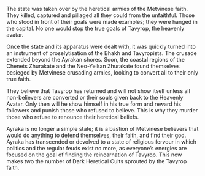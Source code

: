 The state was taken over by the heretical armies of the Metvinese faith. They killed, captured and pillaged all they could from the unfaithful. Those who stood in front of their goals were made examples; they were hanged in the capital. No one would stop the true goals of Tavyrop, the heavenly avatar.

Once the state and its apparatus were dealt with, it was quickly turned into an instrument of proselytisation of the Bhakh and Tavyropists. The crusade extended beyond the Ayrakan shores. Soon, the coastal regions of the Chenets Zhurakate and the Neo-Yelkan Zhurakate found themselves besieged by Metvinese crusading armies, looking to convert all to their only true faith.

They believe that Tavyrop has returned and will not show itself unless all non-believers are converted or their souls given back to the Heavenly Avatar. Only then will he show himself in his true form and reward his followers and punish those who refused to believe. This is why they murder those who refuse to renounce their heretical beliefs.

Ayraka is no longer a simple state; it is a bastion of Metvinese believers that would do anything to defend themselves, their faith, and find their god. Ayraka has transcended or devolved to a state of religious fervour in which politics and the regular feuds exist no more, as everyone’s energies are focused on the goal of finding the reincarnation of Tavyrop. This now makes two the number of Dark Heretical Cults sprouted by the Tavyrop faith.